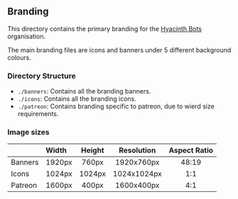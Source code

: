 ## Branding

This directory contains the primary branding for the [Hyacinth Bots](https://github.com/HyacinthBots) organisation.

The main branding files are icons and banners under 5 different background colours.

### Directory Structure

* `./banners`: Contains all the branding banners.
* `./icons`: Contains all the branding icons.
* `./patreon`: Contains branding specific to patreon, due to wierd size requirements.

### Image sizes

|         | Width  | Height | Resolution  | Aspect Ratio |
|:--------|:-------|:------:|:-----------:|:------------:|
| Banners | 1920px | 760px  | 1920x760px  |    48:19     |
| Icons   | 1024px | 1024px | 1024x1024px |     1:1      |
| Patreon | 1600px | 400px  | 1600x400px  |     4:1      |
